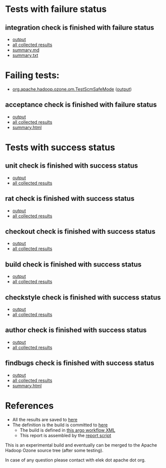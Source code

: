 # Tests with failure status

## integration check is finished with failure status

   * [output](https://raw.githubusercontent.com/elek/ozone-ci-03/master/pr/pr-hdds-2415-8fq9v/integration/output.log)
   * [all collected results](https://github.com/elek/ozone-ci-03/tree/master/pr/pr-hdds-2415-8fq9v/integration)
   * [summary.md](https://github.com/elek/ozone-ci-03/tree/master/pr/pr-hdds-2415-8fq9v/integration/summary.md)
   * [summary.txt](https://github.com/elek/ozone-ci-03/tree/master/pr/pr-hdds-2415-8fq9v/integration/summary.txt)

# Failing tests: 

 * [org.apache.hadoop.ozone.om.TestScmSafeMode](hadoop-ozone/integration-test/org.apache.hadoop.ozone.om.TestScmSafeMode.txt) ([output](hadoop-ozone/integration-test/org.apache.hadoop.ozone.om.TestScmSafeMode-output.txt))

## acceptance check is finished with failure status

   * [output](https://raw.githubusercontent.com/elek/ozone-ci-03/master/pr/pr-hdds-2415-8fq9v/acceptance/output.log)
   * [all collected results](https://github.com/elek/ozone-ci-03/tree/master/pr/pr-hdds-2415-8fq9v/acceptance)
   * [summary.html](https://elek.github.io/ozone-ci-03/pr/pr-hdds-2415-8fq9v/acceptance/summary.html)



# Tests with success status

## unit check is finished with success status

   * [output](https://raw.githubusercontent.com/elek/ozone-ci-03/master/pr/pr-hdds-2415-8fq9v/unit/output.log)
   * [all collected results](https://github.com/elek/ozone-ci-03/tree/master/pr/pr-hdds-2415-8fq9v/unit)


## rat check is finished with success status

   * [output](https://raw.githubusercontent.com/elek/ozone-ci-03/master/pr/pr-hdds-2415-8fq9v/rat/output.log)
   * [all collected results](https://github.com/elek/ozone-ci-03/tree/master/pr/pr-hdds-2415-8fq9v/rat)


## checkout check is finished with success status

   * [output](https://raw.githubusercontent.com/elek/ozone-ci-03/master/pr/pr-hdds-2415-8fq9v/checkout/output.log)
   * [all collected results](https://github.com/elek/ozone-ci-03/tree/master/pr/pr-hdds-2415-8fq9v/checkout)


## build check is finished with success status

   * [output](https://raw.githubusercontent.com/elek/ozone-ci-03/master/pr/pr-hdds-2415-8fq9v/build/output.log)
   * [all collected results](https://github.com/elek/ozone-ci-03/tree/master/pr/pr-hdds-2415-8fq9v/build)


## checkstyle check is finished with success status

   * [output](https://raw.githubusercontent.com/elek/ozone-ci-03/master/pr/pr-hdds-2415-8fq9v/checkstyle/output.log)
   * [all collected results](https://github.com/elek/ozone-ci-03/tree/master/pr/pr-hdds-2415-8fq9v/checkstyle)


## author check is finished with success status

   * [output](https://raw.githubusercontent.com/elek/ozone-ci-03/master/pr/pr-hdds-2415-8fq9v/author/output.log)
   * [all collected results](https://github.com/elek/ozone-ci-03/tree/master/pr/pr-hdds-2415-8fq9v/author)


## findbugs check is finished with success status

   * [output](https://raw.githubusercontent.com/elek/ozone-ci-03/master/pr/pr-hdds-2415-8fq9v/findbugs/output.log)
   * [all collected results](https://github.com/elek/ozone-ci-03/tree/master/pr/pr-hdds-2415-8fq9v/findbugs)
   * [summary.html](https://elek.github.io/ozone-ci-03/pr/pr-hdds-2415-8fq9v/findbugs/summary.html)




# References

 * All the results are saved to [here](https://github.com/elek/ozone-ci-03/tree/master/pr/pr-hdds-2415-8fq9v/)
 * The definition is the build is committed to [here](https://github.com/elek/argo-ozone)
    * The build is defined in [this argo workflow XML](https://github.com/elek/argo-ozone/blob/master/ozone-build.yaml)
    * This report is assembled by the [report script](https://github.com/elek/argo-ozone/blob/master/scripts/report.sh)

This is an experimental build and eventually can be merged to the Apache Hadoop Ozone source tree (after some testing).

In case of any question please contact with elek dot apache dot org.
